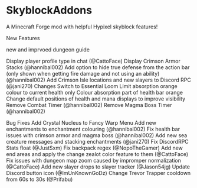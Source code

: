 # SkyblockAddons
A Minecraft Forge mod with helpful Hypixel skyblock features!

New Features

new and imprvoed dungeon guide

Display player profile type in chat (@CattoFace)
Display Crimson Armor Stacks (@hannibal002)
Add option to hide true defense from the action bar (only shown when getting fire damage and not using an ability) (@hannibal002)
Add Crimson Isle locations and new slayers to Discord RPC (@jani270)
Changes
Switch to Essential Loom
Limit absorption orange colour to current health only
Colour absorption part of health bar orange
Change default positions of health and mana displays to improve visibility
Remove Combat Timer (@hannibal002)
Remove Magma Boss Timer (@hannibal002)

Bug Fixes
Add Crystal Nucleus to Fancy Warp Menu
Add new enchantments to enchantment colouring (@hannibal002)
Fix health bar issues with crimson armor and magma boss (@hannibal002)
Add new sea creature messages and stacking enchantments (@jani270)
Fix DiscordRPC Stats float (@JustSxm)
Fix backpack regex (@NopoTheGamer)
Add new end areas and apply the change zealot color feature to them (@CattoFace)
Fix issues with dungeon map zoom caused by impromper normalization (@CattoFace)
Add new slayer drops to slayer tracker (@Jason54jg)
Update Discord button icon (@ImUnKnownGoDz)
Change Trevor Trapper cooldown from 60s to 30s (@Prifabu)
